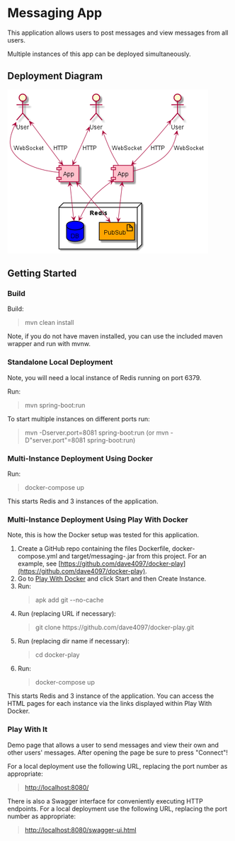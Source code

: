 # Messaging App

This application allows users to post messages and view messages from all users.

Multiple instances of this app can be deployed simultaneously.

## Deployment Diagram

![Uml diagram](docs/deployment.png)

## Getting Started

### Build

Build:

> mvn clean install

Note, if you do not have maven installed, you can use the included maven wrapper and run with mvnw.

### Standalone Local Deployment

Note, you will need a local instance of Redis running on port 6379.

Run:

> mvn spring-boot:run

To start multiple instances on different ports run:

> mvn -Dserver.port=8081 spring-boot:run (or mvn -D"server.port"=8081 spring-boot:run)

### Multi-Instance Deployment Using Docker

Run:

> docker-compose up

This starts Redis and 3 instances of the application.

### Multi-Instance Deployment Using Play With Docker

Note, this is how the Docker setup was tested for this application.

1. Create a GitHub repo containing the files Dockerfile, docker-compose.yml and target/messaging-<version>.jar from this project. For an example, see [https://github.com/dave4097/docker-play](https://github.com/dave4097/docker-play).
2. Go to [Play With Docker](https://labs.play-with-docker.com) and click Start and then Create Instance.
3. Run:
   > apk add git --no-cache
4. Run (replacing URL if necessary):
   > git clone https://<span></span>github.com/dave4097/docker-play.git
5. Run (replacing dir name if necessary):
   > cd docker-play
5. Run:
   > docker-compose up

This starts Redis and 3 instance of the application. You can access the HTML pages for each instance via the links displayed within Play With Docker.

### Play With It

Demo page that allows a user to send messages and view their own and other users' messages. After opening the page be sure to press "Connect"!

For a local deployment use the following URL, replacing the port number as appropriate:

> [http://localhost:8080/](http://localhost:8080/)

There is also a Swagger interface for conveniently executing HTTP endpoints. For a local deployment use the following URL, replacing the port number as appropriate:

> [http://localhost:8080/swagger-ui.html](http://localhost:8080/swagger-ui.html)

